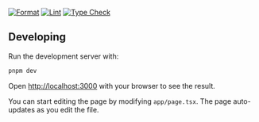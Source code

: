 [![Format](https://github.com/masonmcelvain/usehop/actions/workflows/format.yml/badge.svg)](https://github.com/masonmcelvain/usehop/actions/workflows/format.yml)
[![Lint](https://github.com/masonmcelvain/usehop/actions/workflows/lint.yml/badge.svg)](https://github.com/masonmcelvain/usehop/actions/workflows/lint.yml)
[![Type Check](https://github.com/masonmcelvain/usehop/actions/workflows/type-check.yml/badge.svg)](https://github.com/masonmcelvain/usehop/actions/workflows/type-check.yml)

## Developing

Run the development server with:

```bash
pnpm dev
```

Open [http://localhost:3000](http://localhost:3000) with your browser to see the result.

You can start editing the page by modifying `app/page.tsx`. The page auto-updates as you edit the file.
